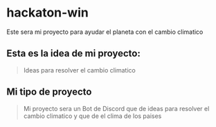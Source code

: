 # hackaton-win
Este sera mi proyecto para ayudar el planeta con el cambio climatico
## Esta es la idea de mi proyecto:
>Ideas para resolver el cambio climatico

## Mi tipo de proyecto
>Mi proyecto sera un Bot de Discord que de ideas para resolver el cambio climatico y que de el clima de los paises
